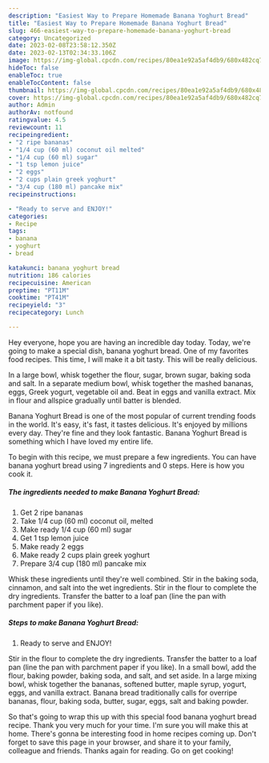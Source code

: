 ```yaml
---
description: "Easiest Way to Prepare Homemade Banana Yoghurt Bread"
title: "Easiest Way to Prepare Homemade Banana Yoghurt Bread"
slug: 466-easiest-way-to-prepare-homemade-banana-yoghurt-bread
category: Uncategorized
date: 2023-02-08T23:58:12.350Z
date: 2023-02-13T02:34:33.106Z
image: https://img-global.cpcdn.com/recipes/80ea1e92a5af4db9/680x482cq70/banana-yoghurt-bread-recipe-main-photo.jpg
hideToc: false
enableToc: true
enableTocContent: false
thumbnail: https://img-global.cpcdn.com/recipes/80ea1e92a5af4db9/680x482cq70/banana-yoghurt-bread-recipe-main-photo.jpg
cover: https://img-global.cpcdn.com/recipes/80ea1e92a5af4db9/680x482cq70/banana-yoghurt-bread-recipe-main-photo.jpg
author: Admin
authorAv: notfound
ratingvalue: 4.5
reviewcount: 11
recipeingredient:
- "2 ripe bananas"
- "1/4 cup (60 ml) coconut oil melted"
- "1/4 cup (60 ml) sugar"
- "1 tsp lemon juice"
- "2 eggs"
- "2 cups plain greek yoghurt"
- "3/4 cup (180 ml) pancake mix"
recipeinstructions:

- "Ready to serve and ENJOY!"
categories:
- Recipe
tags:
- banana
- yoghurt
- bread

katakunci: banana yoghurt bread 
nutrition: 186 calories
recipecuisine: American
preptime: "PT11M"
cooktime: "PT41M"
recipeyield: "3"
recipecategory: Lunch

---
```



Hey everyone, hope you are having an incredible day today. Today, we're going to make a special dish, banana yoghurt bread. One of my favorites food recipes. This time, I will make it a bit tasty. This will be really delicious.

In a large bowl, whisk together the flour, sugar, brown sugar, baking soda and salt. In a separate medium bowl, whisk together the mashed bananas, eggs, Greek yogurt, vegetable oil and. Beat in eggs and vanilla extract. Mix in flour and allspice gradually until batter is blended.

Banana Yoghurt Bread is one of the most popular of current trending foods in the world. It's easy, it's fast, it tastes delicious. It's enjoyed by millions every day. They're fine and they look fantastic. Banana Yoghurt Bread is something which I have loved my entire life.


To begin with this recipe, we must prepare a few ingredients. You can have banana yoghurt bread using 7 ingredients and 0 steps. Here is how you cook it.

<!--inarticleads1-->

##### The ingredients needed to make Banana Yoghurt Bread:

1. Get 2 ripe bananas
1. Take 1/4 cup (60 ml) coconut oil, melted
1. Make ready 1/4 cup (60 ml) sugar
1. Get 1 tsp lemon juice
1. Make ready 2 eggs
1. Make ready 2 cups plain greek yoghurt
1. Prepare 3/4 cup (180 ml) pancake mix


Whisk these ingredients until they&#39;re well combined. Stir in the baking soda, cinnamon, and salt into the wet ingredients. Stir in the flour to complete the dry ingredients. Transfer the batter to a loaf pan (line the pan with parchment paper if you like). 

<!--inarticleads2-->

##### Steps to make Banana Yoghurt Bread:


1. Ready to serve and ENJOY!

Stir in the flour to complete the dry ingredients. Transfer the batter to a loaf pan (line the pan with parchment paper if you like). In a small bowl, add the flour, baking powder, baking soda, and salt, and set aside. In a large mixing bowl, whisk together the bananas, softened butter, maple syrup, yogurt, eggs, and vanilla extract. Banana bread traditionally calls for overripe bananas, flour, baking soda, butter, sugar, eggs, salt and baking powder. 

So that's going to wrap this up with this special food banana yoghurt bread recipe. Thank you very much for your time. I'm sure you will make this at home. There's gonna be interesting food in home recipes coming up. Don't forget to save this page in your browser, and share it to your family, colleague and friends. Thanks again for reading. Go on get cooking!
